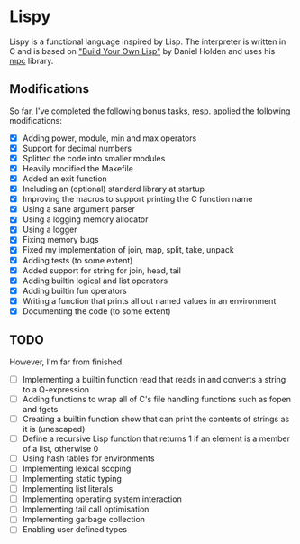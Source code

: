# Lispy
Lispy is a functional language inspired by Lisp. The interpreter is written in C and is based on ["Build Your Own Lisp"](https://buildyourownlisp.com/) by Daniel Holden and uses his [mpc](https://github.com/orangeduck/mpc) library.

## Modifications
So far, I've completed the following bonus tasks, resp. applied the following modifications:
- [X] Adding power, module, min and max operators
- [X] Support for decimal numbers
- [X] Splitted the code into smaller modules
- [X] Heavily modified the Makefile
- [X] Added an exit function
- [X] Including an (optional) standard library at startup
- [X] Improving the macros to support printing the C function name
- [X] Using a sane argument parser
- [X] Using a logging memory allocator
- [X] Using a logger
- [X] Fixing memory bugs
- [X] Fixed my implementation of join, map, split, take, unpack
- [X] Adding tests (to some extent)
- [X] Added support for string for join, head, tail
- [X] Adding builtin logical and list operators
- [X] Adding builtin fun operators
- [X] Writing a function that prints all out named values in an environment
- [X] Documenting the code (to some extent)

## TODO
However, I'm far from finished.
- [ ] Implementing a builtin function read that reads in and converts a string to a Q-expression
- [ ] Adding functions to wrap all of C's file handling functions such as fopen and fgets
- [ ] Creating a builtin function show that can print the contents of strings as it is (unescaped)
- [ ] Define a recursive Lisp function that returns 1 if an element is a member of a list, otherwise 0
- [ ] Using hash tables for environments
- [ ] Implementing lexical scoping
- [ ] Implementing static typing
- [ ] Implementing list literals
- [ ] Implementing operating system interaction
- [ ] Implementing tail call optimisation
- [ ] Implementing garbage collection
- [ ] Enabling user defined types
